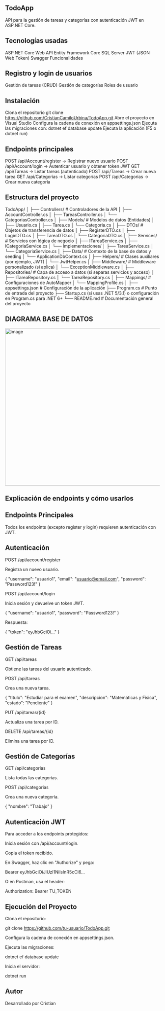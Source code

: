 ## TodoApp

API para la gestión de tareas y categorías con autenticación JWT en ASP.NET Core.

## Tecnologías usadas

ASP.NET Core Web API
Entity Framework Core
SQL Server
JWT (JSON Web Token)
Swagger
Funcionalidades

## Registro y login de usuarios

Gestión de tareas (CRUD)
Gestión de categorías
Roles de usuario

## Instalación

Clona el repositorio
git clone https://github.com/CristianCamiloUrbina/TodoApp.git
Abre el proyecto en Visual Studio
Configura la cadena de conexión en appsettings.json
Ejecuta las migraciones con:
dotnet ef database update
Ejecuta la aplicación (F5 o dotnet run)

## Endpoints principales

POST /api/Account/register → Registrar nuevo usuario
POST /api/Account/login → Autenticar usuario y obtener token JWT
GET /api/Tareas → Listar tareas (autenticado)
POST /api/Tareas → Crear nueva tarea
GET /api/Categorias → Listar categorías
POST /api/Categorias → Crear nueva categoría


## Estructura del proyecto

TodoApp/
│
├── Controllers/            # Controladores de la API
│   ├── AccountController.cs
│   ├── TareasController.cs
│   └── CategoriasController.cs
│
├── Models/                 # Modelos de datos (Entidades)
│   ├── Usuario.cs
│   ├── Tarea.cs
│   └── Categoria.cs
│
├── DTOs/                   # Objetos de transferencia de datos
│   ├── RegisterDTO.cs
│   ├── LoginDTO.cs
│   ├── TareaDTO.cs
│   └── CategoriaDTO.cs
│
├── Services/               # Servicios con lógica de negocio
│   ├── ITareaService.cs
│   ├── ICategoriaService.cs
│   └── Implementaciones/
│       ├── TareaService.cs
│       └── CategoriaService.cs
│
├── Data/                   # Contexto de la base de datos y seeding
│   └── ApplicationDbContext.cs
│
├── Helpers/                # Clases auxiliares (por ejemplo, JWT)
│   └── JwtHelper.cs
│
├── Middleware/             # Middleware personalizado (si aplica)
│   └── ExceptionMiddleware.cs
│
├── Repositories/           # Capa de acceso a datos (si separas servicios y acceso)
│   ├── ITareaRepository.cs
│   └── TareaRepository.cs
│
├── Mappings/               # Configuraciones de AutoMapper
│   └── MappingProfile.cs
│
├── appsettings.json        # Configuración de la aplicación
├── Program.cs              # Punto de entrada del proyecto
├── Startup.cs (si usas .NET 5/3.1) o configuración en Program.cs para .NET 6+
└── README.md               # Documentación general del proyecto

## DIAGRAMA BASE DE DATOS

<img width="510" alt="image" src="https://github.com/user-attachments/assets/2cab9454-7e89-47c8-b7fd-f4d7f606e3df" />


## Explicación de endpoints y cómo usarlos

## Endpoints Principales

Todos los endpoints (excepto register y login) requieren autenticación con JWT.

## Autenticación

POST /api/account/register

Registra un nuevo usuario.

{
  "username": "usuario1",
  "email": "usuario@email.com",
  "password": "Password123!"
}

POST /api/account/login

Inicia sesión y devuelve un token JWT.

{
  "username": "usuario1",
  "password": "Password123!"
}

Respuesta:

{ "token": "eyJhbGciOi..." }

## Gestión de Tareas

GET /api/tareas

Obtiene las tareas del usuario autenticado.

POST /api/tareas

Crea una nueva tarea.

{
  "titulo": "Estudiar para el examen",
  "descripcion": "Matemáticas y Física",
  "estado": "Pendiente"
}

PUT /api/tareas/{id}

Actualiza una tarea por ID.

DELETE /api/tareas/{id}

Elimina una tarea por ID.

## Gestión de Categorías

GET /api/categorias

Lista todas las categorías.

POST /api/categorias

Crea una nueva categoría.

{
  "nombre": "Trabajo"
}

## Autenticación JWT

Para acceder a los endpoints protegidos:

Inicia sesión con /api/account/login.

Copia el token recibido.

En Swagger, haz clic en "Authorize" y pega:

Bearer eyJhbGciOiJIUzI1NiIsInR5cCI6...

O en Postman, usa el header:

Authorization: Bearer TU_TOKEN

## Ejecución del Proyecto

Clona el repositorio:

git clone https://github.com/tu-usuario/TodoApp.git

Configura la cadena de conexión en appsettings.json.

Ejecuta las migraciones:

dotnet ef database update

Inicia el servidor:

dotnet run

## Autor

Desarrollado por Cristian 




